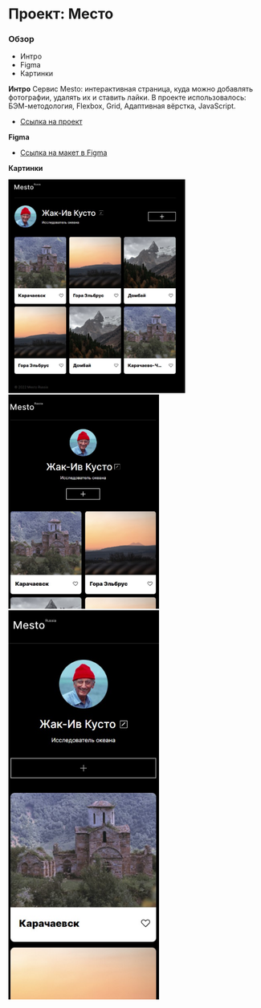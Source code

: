 # Проект: Место

### Обзор

- Интро
- Figma
- Картинки

**Интро**
Сервис Mesto: интерактивная страница, куда можно добавлять фотографии, удалять их и ставить лайки.
В проекте использовалось: БЭМ-методология, Flexbox, Grid, Адаптивная вёрстка, JavaScript.

- [Ссылка на проект](https://maxim-perepletchikov.github.io/mesto/)

**Figma**

- [Ссылка на макет в Figma](https://www.figma.com/file/2cn9N9jSkmxD84oJik7xL7/JavaScript.-Sprint-4?node-id=0%3A1)

**Картинки**

<p>
  <img src="./images/1280.jpg" width="352">
  <img src="./images/700.jpg" width="300">
  <img src="./images/400.jpg" width="300">
</p>
